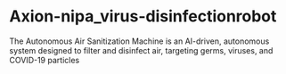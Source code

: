 # Axion-nipa_virus-disinfectionrobot
The Autonomous Air Sanitization Machine is an AI-driven, autonomous system designed to filter and disinfect air, targeting germs, viruses, and COVID-19 particles
